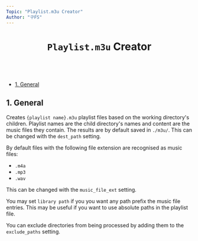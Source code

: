 ```yaml
---
Topic: "Playlist.m3u Creator"
Author: "구FS"
---
```

<link href="./doc_templates/md_style.css" rel="stylesheet"></link>
<body>

# <p style="text-align: center">`Playlist.m3u` Creator</p>
<br>
<br>

- [1. General](#1-general)

## 1. General

Creates `{playlist name}.m3u` playlist files based on the working directory's children. Playlist names are the child directory's names and content are the music files they contain. The results are by default saved in `./m3u/`. This can be changed with the `dest_path` setting.

By default files with the following file extension are recognised as music files:
- `.m4a`
- `.mp3`
- `.wav`

This can be changed with the `music_file_ext` setting.

You may set `library path` if you you want any path prefix the music file entries. This may be useful if you want to use absolute paths in the playlist file.

You can exclude directories from being processed by adding them to the `exclude_paths` setting.

</body>